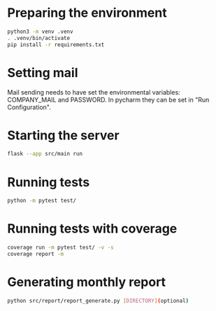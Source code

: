 # Preparing the environment

```bash
python3 -m venv .venv
. .venv/bin/activate
pip install -r requirements.txt

```

# Setting mail
Mail sending needs to have set the environmental variables: COMPANY_MAIL and PASSWORD.
In pycharm they can be set in "Run Configuration".



# Starting the server

```bash
flask --app src/main run
```

# Running tests
```bash
python -m pytest test/
```

# Running tests with coverage
```bash
coverage run -m pytest test/ -v -s 
coverage report -m
```

# Generating monthly report
```bash
python src/report/report_generate.py [DIRECTORY](optional)
```

